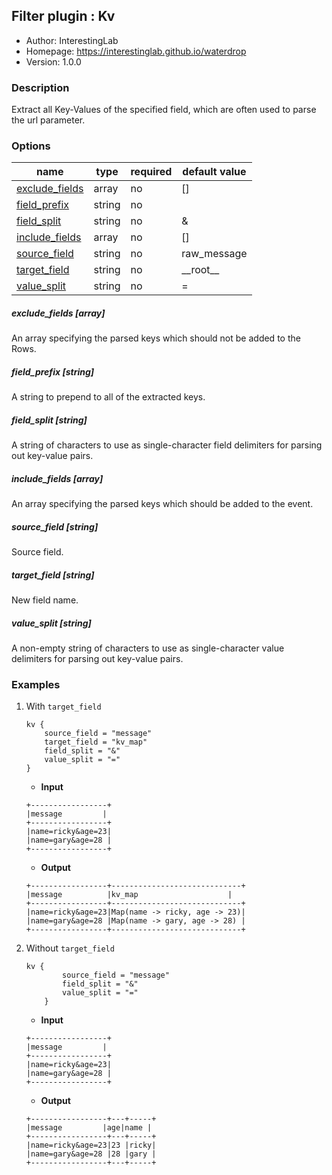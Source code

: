 ## Filter plugin : Kv

* Author: InterestingLab
* Homepage: https://interestinglab.github.io/waterdrop
* Version: 1.0.0

### Description

Extract all Key-Values of the specified field, which are often used to parse the url parameter.


### Options

| name | type | required | default value |
| --- | --- | --- | --- |
| [exclude_fields](#exclude_fields-array) | array | no | [] |
| [field_prefix](#field_prefix-string) | string | no |  |
| [field_split](#field_split-string) | string | no | & |
| [include_fields](#include_fields-array) | array | no | [] |
| [source_field](#source_field-string) | string | no | raw_message |
| [target_field](#target_field-string) | string | no | \_\_root\_\_ |
| [value_split](#value_split-string) | string | no | = |

##### exclude_fields [array]

An array specifying the parsed keys which should not be added to the Rows.

##### field_prefix [string]

A string to prepend to all of the extracted keys.

##### field_split [string]

A string of characters to use as single-character field delimiters for parsing out key-value pairs.


##### include_fields [array]

An array specifying the parsed keys which should be added to the event.

##### source_field [string]

Source field.

##### target_field [string]

New field name.

##### value_split [string]

A non-empty string of characters to use as single-character value delimiters for parsing out key-value pairs.

### Examples

1. With `target_field`

    ```
    kv {
        source_field = "message"
        target_field = "kv_map"
        field_split = "&"
        value_split = "="
    }
    ```

    * **Input**

    ```
    +-----------------+
    |message         |
    +-----------------+
    |name=ricky&age=23|
    |name=gary&age=28 |
    +-----------------+
    ```

    * **Output**

    ```
    +-----------------+-----------------------------+
    |message          |kv_map                    |
    +-----------------+-----------------------------+
    |name=ricky&age=23|Map(name -> ricky, age -> 23)|
    |name=gary&age=28 |Map(name -> gary, age -> 28) |
    +-----------------+-----------------------------+
    ```


2. Without `target_field`

    ```
    kv {
            source_field = "message"
            field_split = "&"
            value_split = "="
        }
    ```

    * **Input**

    ```
    +-----------------+
    |message         |
    +-----------------+
    |name=ricky&age=23|
    |name=gary&age=28 |
    +-----------------+
    ```

    * **Output**

    ```
    +-----------------+---+-----+
    |message         |age|name |
    +-----------------+---+-----+
    |name=ricky&age=23|23 |ricky|
    |name=gary&age=28 |28 |gary |
    +-----------------+---+-----+

    ```
